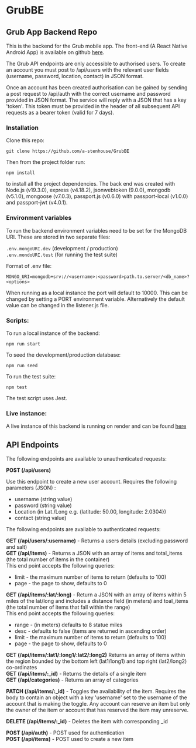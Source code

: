 # GrubBE

## Grub App Backend Repo

This is the backend for the Grub mobile app. The front-end (A React Native Android App) is available on github [here](https://github.com/hja7333/GrubFe).

The Grub API endpoints are only accessible to authorised users. To create an account you must post to /api/users with the relevant user fields (username, password, location, contact) in JSON format.

Once an account has been created authorisation can be gained by sending a post request to /api/auth with the correct username and password provided in JSON format. The service will reply with a JSON that has a key 'token'. This token must be provided in the header of all subsequent API requests as a bearer token (valid for 7 days).

### Installation

Clone this repo:

`git clone https://github.com/a-stenhouse/GrubBE`

Then from the project folder run:

`npm install`

to install all the project dependencies. The back end was created with Node.js (v19.3.0), express (v4.18.2), jsonwebtoken (9.0.0), mongodb (v5.1.0), mongoose (v7.0.3), passport.js (v0.6.0) with passport-local (v1.0.0) and passport-jwt (v4.0.1).

### Environment variables

To run the backend environment variables need to be set for the MongoDB URI. These are stored in two separate files:

`.env.mongoURI.dev` (development / production)  
`.env.mondoURI.test` (for running the test suite)

Format of .env file:

```
MONGO_URI=mongodb+srv://<username>:<password>path.to.server/<db_name>?<options>
```

When running as a local instance the port will default to 10000. This can be changed by setting a PORT environment variable. Alternatively the default value can be changed in the listener.js file.

### Scripts:

To run a local instance of the backend:

`npm run start`

To seed the development/production database:

`npm run seed`

To run the test suite:

`npm test`

The test script uses Jest.

### Live instance:

A live instance of this backend is running on render and can be found [here](https://grub-group-project.onrender.com)

## API Endpoints

The following endpoints are available to unauthenticated requests:

**POST (/api/users)**

Use this endpoint to create a new user account. Requires the following parameters (JSON) :

- username (string value)
- password (string value)
- Location (in Lat./Long e.g. {latitude: 50.00, longitude: 2.0304})
- contact (string value)

The following endpoints are available to authenticated requests:

**GET (/api/users/:username)** - Returns a users details (excluding password and salt)  
**GET (/api/items)** - Returns a JSON with an array of items and total_items (the total number of items in the container)  
This end point accepts the following queries:

- limit - the maximum number of items to return (defaults to 100)
- page - the page to show, defaults to 0

**GET (/api/items/:lat/:long)** - Return a JSON with an array of items within 5 miles of the lat/long and includes a distance field (in meters) and toal_items (the total number of items that fall within the range)  
This end point accepts the following queries:

- range - (in meters) defaults to 8 statue miles
- desc - defaults to false (items are returned in ascending order)
- limit - the maximum number of items to return (defaults to 100)
- page - the page to show, defaults to 0

**GET (/api/items/:lat1/:long1/:lat2/:long2)** Returns an array of items within the region bounded by the bottom left (lat1/long1) and top right (lat2/long2) co-ordinates  
**GET (/api/items/:\_id)** - Returns the details of a single item  
**GET (/api/categories)** - Returns an array of categories

**PATCH (/api/items/:\_id)** - Toggles the availability of the item. Requires the body to contain an object with a key 'username' set to the username of the account that is making the toggle. Any account can reserve an item but only the owner of the item or account that has reserved the item may unreserve.

**DELETE (/api/items/:\_id)** - Deletes the item with corresponding \_id

**POST (/api/auth)** - POST used for authentication  
**POST (/api/items)** - POST used to create a new item

